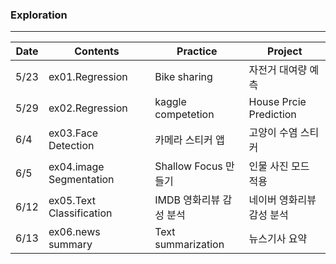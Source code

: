 ### Exploration
---
|Date|Contents|Practice|Project|
|---|---|---|---|
|5/23|ex01.Regression|Bike sharing|자전거 대여량 예측|
|5/29|ex02.Regression|kaggle competetion|House Prcie Prediction|
|6/4|ex03.Face Detection|카메라 스티커 앱|고양이 수염 스티커|
|6/5|ex04.image Segmentation|Shallow Focus 만들기|인물 사진 모드 적용|
|6/12|ex05.Text Classification|IMDB 영화리뷰 감성 분석|네이버 영화리뷰 감성 분석|
|6/13|ex06.news summary|Text summarization|뉴스기사 요약|
